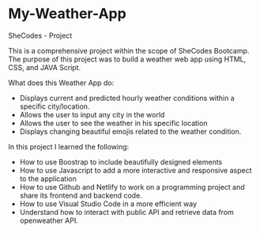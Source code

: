 # My-Weather-App
SheCodes - Project 

This is a comprehensive project within the scope of SheCodes Bootcamp. 
The purpose of this project was to build a weather web app using HTML, CSS, and JAVA Script. 


What does this Weather App do: 
- Displays current and predicted hourly weather conditions within a specific city/location. 
- Allows the user to input any city in the world 
- Allows the user to see the weather in his specific location 
- Displays changing beautiful emojis related to the weather condition. 

In this project I learned the following: 
- How to use Boostrap to include beautifully designed elements 
- How to use Javascript to add a more interactive and responsive aspect to the application 
- How to use Github and Netlify to work on a programming project and share its frontend and backend code.
- How to use Visual Studio Code in a more efficient way 
- Understand how to interact with public API and retrieve data from openweather API. 

